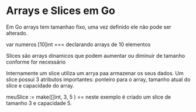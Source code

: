 <h1>Arrays e Slices em Go</h1>
<p>Em Go arrays tem tamanhao fixo, uma vez definido ele não pode ser alterado.
</p>
<p>var numeros [10]int  === declarando arrays de 10 elementos</p>
<p>Slices são arrays dinamicos que podem aumentar ou diminuir de tamanho conforme for necessário</p>
<p>Internamente um slice utiliza um arrya paa armazenar os seus dados. Um slice possui 3 atributos importantes: ponteiro para o array,
 tamanho atual do slice e capacidade do array.</p>
 <p>meuSlice := make([]int, 3, 5 ) == neste exemplo é criado um slice de tamanho 3 e capacidade 5.</p>


